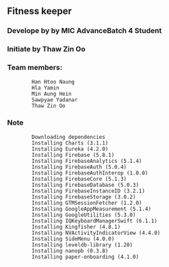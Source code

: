 ##  Fitness keeper 
### Develope by by MIC AdvanceBatch 4 Student
### Initiate by Thaw Zin Oo
### Team members:  
            Han Htoo Naung
            Hla Yamin
            Min Aung Hein
            Sawpyae Yadanar
            Thaw Zin Oo
            
### Note
 
            
            Downloading dependencies
            Installing Charts (3.1.1)
            Installing Eureka (4.2.0)
            Installing Firebase (5.8.1)
            Installing FirebaseAnalytics (5.1.4)
            Installing FirebaseAuth (5.0.4)
            Installing FirebaseAuthInterop (1.0.0)
            Installing FirebaseCore (5.1.3)
            Installing FirebaseDatabase (5.0.3)
            Installing FirebaseInstanceID (3.2.1)
            Installing FirebaseStorage (3.0.2)
            Installing GTMSessionFetcher (1.2.0)
            Installing GoogleAppMeasurement (5.1.4)
            Installing GoogleUtilities (5.3.0)
            Installing IQKeyboardManagerSwift (6.1.1)
            Installing Kingfisher (4.8.1)
            Installing NVActivityIndicatorView (4.4.0)
            Installing SideMenu (4.0.0)
            Installing leveldb-library (1.20)
            Installing nanopb (0.3.8)
            Installing paper-onboarding (4.1.0)
                                     


